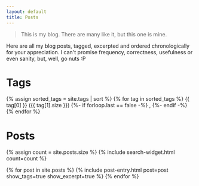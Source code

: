 ```yaml
---
layout: default
title: Posts
---
```


> This is my blog. There are many like it, but this one is mine.

Here are all my blog posts, tagged, excerpted and ordered chronologically for your appreciation. I can't promise frequency, correctness, usefulness or even sanity, but, well, go nuts :P

# Tags

<p>
{% assign sorted_tags = site.tags | sort %}
{% for tag in sorted_tags %}
  <span class='tag'>{{ tag[0] }} ({{ tag[1].size }})</span>
  {%- if forloop.last == false -%}
  , 
  {%- endif -%}
{% endfor %}
</p>

# Posts

{% assign count = site.posts.size %}
{% include search-widget.html count=count %}

<dl>
{% for post in site.posts %}
  {% include post-entry.html post=post show_tags=true show_excerpt=true %}
{% endfor %}
</dl>
